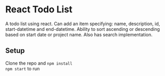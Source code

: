 # React Todo List
A todo list using react. Can add an item specifying: name, description, id, start-datetime and end-datetime. Ability to sort ascending or descending based on start date or project name. Also has search implementation.

## Setup
Clone the repo and `npm install`  
`npm start` to run
